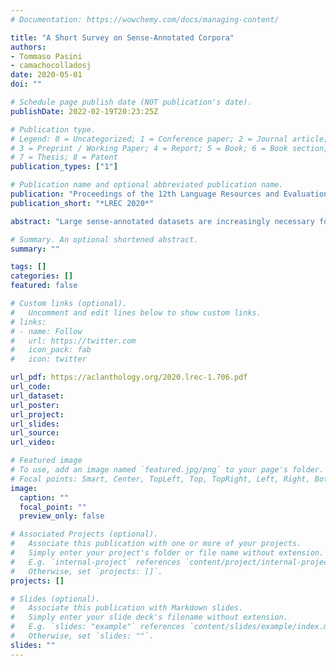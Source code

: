 ```yaml
---
# Documentation: https://wowchemy.com/docs/managing-content/

title: "A Short Survey on Sense-Annotated Corpora"
authors:
- Tommaso Pasini
- camachocolladosj
date: 2020-05-01
doi: ""

# Schedule page publish date (NOT publication's date).
publishDate: 2022-02-19T20:23:25Z

# Publication type.
# Legend: 0 = Uncategorized; 1 = Conference paper; 2 = Journal article;
# 3 = Preprint / Working Paper; 4 = Report; 5 = Book; 6 = Book section;
# 7 = Thesis; 8 = Patent
publication_types: ["1"]

# Publication name and optional abbreviated publication name.
publication: "Proceedings of the 12th Language Resources and Evaluation Conference"
publication_short: "*LREC 2020*"

abstract: "Large sense-annotated datasets are increasingly necessary for training deep supervised systems in Word Sense Disambiguation. However, gathering high-quality sense-annotated data for as many instances as possible is a laborious and expensive task. This has led to the proliferation of automatic and semi-automatic methods for overcoming the so-called knowledge-acquisition bottleneck. In this short survey we present an overview of sense-annotated corpora, annotated either manually- or (semi)automatically, that are currently available for different languages and featuring distinct lexical resources as inventory of senses, i.e. WordNet, Wikipedia, BabelNet. Furthermore, we provide the reader with general statistics of each dataset and an analysis of their specific features."

# Summary. An optional shortened abstract.
summary: ""

tags: []
categories: []
featured: false

# Custom links (optional).
#   Uncomment and edit lines below to show custom links.
# links:
# - name: Follow
#   url: https://twitter.com
#   icon_pack: fab
#   icon: twitter

url_pdf: https://aclanthology.org/2020.lrec-1.706.pdf
url_code:
url_dataset:
url_poster:
url_project:
url_slides:
url_source:
url_video:

# Featured image
# To use, add an image named `featured.jpg/png` to your page's folder. 
# Focal points: Smart, Center, TopLeft, Top, TopRight, Left, Right, BottomLeft, Bottom, BottomRight.
image:
  caption: ""
  focal_point: ""
  preview_only: false

# Associated Projects (optional).
#   Associate this publication with one or more of your projects.
#   Simply enter your project's folder or file name without extension.
#   E.g. `internal-project` references `content/project/internal-project/index.md`.
#   Otherwise, set `projects: []`.
projects: []

# Slides (optional).
#   Associate this publication with Markdown slides.
#   Simply enter your slide deck's filename without extension.
#   E.g. `slides: "example"` references `content/slides/example/index.md`.
#   Otherwise, set `slides: ""`.
slides: ""
---
```

